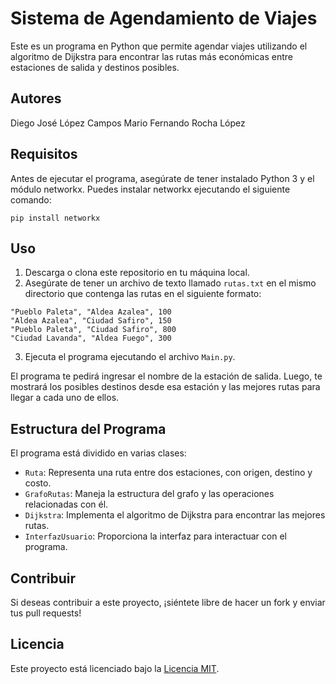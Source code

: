 # Sistema de Agendamiento de Viajes

Este es un programa en Python que permite agendar viajes utilizando el algoritmo de Dijkstra para encontrar las rutas más económicas entre estaciones de salida y destinos posibles.



## Autores
  Diego José López Campos
  Mario Fernando Rocha López


## Requisitos

Antes de ejecutar el programa, asegúrate de tener instalado Python 3 y el módulo networkx. Puedes instalar networkx ejecutando el siguiente comando:

```
pip install networkx
```

## Uso

1. Descarga o clona este repositorio en tu máquina local.
2. Asegúrate de tener un archivo de texto llamado `rutas.txt` en el mismo directorio que contenga las rutas en el siguiente formato:

```
"Pueblo Paleta", "Aldea Azalea", 100
"Aldea Azalea", "Ciudad Safiro", 150
"Pueblo Paleta", "Ciudad Safiro", 800
"Ciudad Lavanda", "Aldea Fuego", 300
```

3. Ejecuta el programa ejecutando el archivo `Main.py`.

El programa te pedirá ingresar el nombre de la estación de salida. Luego, te mostrará los posibles destinos desde esa estación y las mejores rutas para llegar a cada uno de ellos.

## Estructura del Programa

El programa está dividido en varias clases:

- `Ruta`: Representa una ruta entre dos estaciones, con origen, destino y costo.
- `GrafoRutas`: Maneja la estructura del grafo y las operaciones relacionadas con él.
- `Dijkstra`: Implementa el algoritmo de Dijkstra para encontrar las mejores rutas.
- `InterfazUsuario`: Proporciona la interfaz para interactuar con el programa.

## Contribuir

Si deseas contribuir a este proyecto, ¡siéntete libre de hacer un fork y enviar tus pull requests!

## Licencia

Este proyecto está licenciado bajo la [Licencia MIT](LICENSE).
